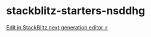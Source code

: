 # stackblitz-starters-nsddhg

[Edit in StackBlitz next generation editor ⚡️](https://stackblitz.com/~/github.com/icpmtech/stackblitz-starters-nsddhg)